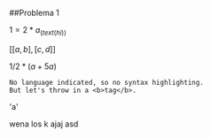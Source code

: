 ##Problema 1

$1 = 2 * a_(text(hi))$ 

$[[a, b],[c, d]]$

$1 / 2 * (a + 5a)$
```
No language indicated, so no syntax highlighting. 
But let's throw in a <b>tag</b>.
```
'a'

wena los k ajaj asd